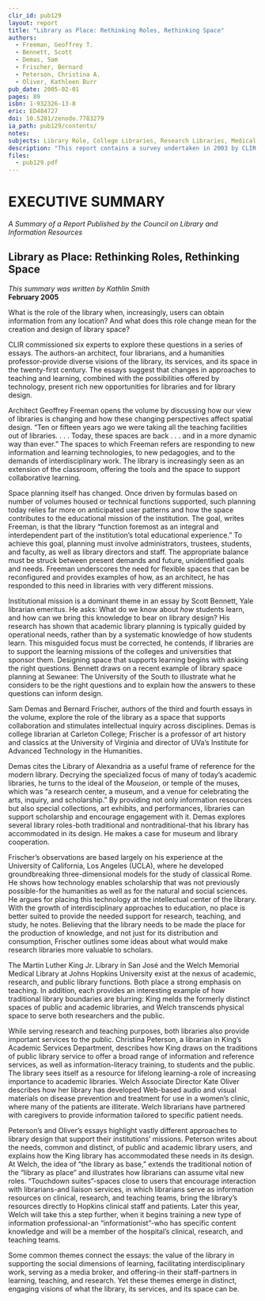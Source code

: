 ```yaml
---
clir_id: pub129
layout: report
title: "Library as Place: Rethinking Roles, Rethinking Space"
authors: 
  - Freeman, Geoffrey T.
  - Bennett, Scott
  - Demas, Sam
  - Frischer, Bernard
  - Peterson, Christina A.
  - Oliver, Kathleen Burr
pub_date: 2005-02-01
pages: 89
isbn: 1-932326-13-8
eric: ED484727
doi: 10.5281/zenodo.7783279
ia_path: pub129/contents/
notes: 
subjects: Library Role, College Libraries, Research Libraries, Medical Libraries, Lifelong Learning, Library Services, Librarians, Technology Integration
description: "This report contains a survey undertaken in 2003 by CLIR to study the state of audio recordings in academic libraries. One purpose of the survey was to inform decision makers in those libraries, as well as in funding agencies, about the scale and extent of barriers to preservation and access. Another purpose was to elicit information that would help the participating libraries assess their own readiness to preserve and provide access to their recorded-sound collections. We also hoped that survey findings would help library leaders and funders determine how best to allocate preservation funds and thereby help ensure access to historically important sound recordings. Finally, the survey was designed to raise awareness within the larger research and funding communities of the value of audio collections and to encourage institutions with important audio holdings to seek support for their collections."
files:
  - pub129.pdf
---
```


# EXECUTIVE SUMMARY

_A Summary of a Report Published by the Council on Library and Information Resources_

Library as Place: Rethinking Roles, Rethinking Space
----------------------------------------------------

_This summary was written by Kathlin Smith_  
**February 2005**

What is the role of the library when, increasingly, users can obtain information from any location? And what does this role change mean for the creation and design of library space?

CLIR commissioned six experts to explore these questions in a series of essays. The authors-an architect, four librarians, and a humanities professor-provide diverse visions of the library, its services, and its space in the twenty-first century. The essays suggest that changes in approaches to teaching and learning, combined with the possibilities offered by technology, present rich new opportunities for libraries and for library design.

Architect Geoffrey Freeman opens the volume by discussing how our view of libraries is changing and how these changing perspectives affect spatial design. “Ten or fifteen years ago we were taking all the teaching facilities out of libraries. . . . Today, these spaces are back . . . and in a more dynamic way than ever.” The spaces to which Freeman refers are responding to new information and learning technologies, to new pedagogies, and to the demands of interdisciplinary work. The library is increasingly seen as an extension of the classroom, offering the tools and the space to support collaborative learning.

Space planning itself has changed. Once driven by formulas based on number of volumes housed or technical functions supported, such planning today relies far more on anticipated user patterns and how the space contributes to the educational mission of the institution. The goal, writes Freeman, is that the library “function foremost as an integral and interdependent part of the institution’s total educational experience.” To achieve this goal, planning must involve administrators, trustees, students, and faculty, as well as library directors and staff. The appropriate balance must be struck between present demands and future, unidentified goals and needs. Freeman underscores the need for flexible spaces that can be reconfigured and provides examples of how, as an architect, he has responded to this need in libraries with very different missions.

Institutional mission is a dominant theme in an essay by Scott Bennett, Yale librarian emeritus. He asks: What do we know about _how_ students learn, and how can we bring this knowledge to bear on library design? His research has shown that academic library planning is typically guided by operational needs, rather than by a systematic knowledge of how students learn. This misguided focus must be corrected, he contends, if libraries are to support the learning missions of the colleges and universities that sponsor them. Designing space that supports learning begins with asking the right questions. Bennett draws on a recent example of library space planning at Sewanee: The University of the South to illustrate what he considers to be the right questions and to explain how the answers to these questions can inform design.

Sam Demas and Bernard Frischer, authors of the third and fourth essays in the volume, explore the role of the library as a space that supports collaboration and stimulates intellectual inquiry across disciplines. Demas is college librarian at Carleton College; Frischer is a professor of art history and classics at the University of Virginia and director of UVa’s Institute for Advanced Technology in the Humanities.

Demas cites the Library of Alexandria as a useful frame of reference for the modern library. Decrying the specialized focus of many of today’s academic libraries, he turns to the ideal of the _Mouseion_, or temple of the muses, which was “a research center, a museum, and a venue for celebrating the arts, inquiry, and scholarship.” By providing not only information resources but also special collections, art exhibits, and performances, libraries can support scholarship and encourage engagement with it. Demas explores several library roles-both traditional and nontraditional-that his library has accommodated in its design. He makes a case for museum and library cooperation.

Frischer’s observations are based largely on his experience at the University of California, Los Angeles (UCLA), where he developed groundbreaking three-dimensional models for the study of classical Rome. He shows how technology enables scholarship that was not previously possible-for the humanities as well as for the natural and social sciences. He argues for placing this technology at the intellectual center of the library. With the growth of interdisciplinary approaches to education, no place is better suited to provide the needed support for research, teaching, and study, he notes. Believing that the library needs to be made the place for the production of knowledge, and not just for its distribution and consumption, Frischer outlines some ideas about what would make research libraries more valuable to scholars.

The Martin Luther King Jr. Library in San José and the Welch Memorial Medical Library at Johns Hopkins University exist at the nexus of academic, research, and public library functions. Both place a strong emphasis on teaching. In addition, each provides an interesting example of how traditional library boundaries are blurring: King melds the formerly distinct spaces of public and academic libraries, and Welch transcends physical space to serve both researchers and the public.

While serving research and teaching purposes, both libraries also provide important services to the public. Christina Peterson, a librarian in King’s Academic Services Department, describes how King draws on the traditions of public library service to offer a broad range of information and reference services, as well as information-literacy training, to students and the public. The library sees itself as a resource for lifelong learning-a role of increasing importance to academic libraries. Welch Associate Director Kate Oliver describes how her library has developed Web-based audio and visual materials on disease prevention and treatment for use in a women’s clinic, where many of the patients are illiterate. Welch librarians have partnered with caregivers to provide information tailored to specific patient needs.

Peterson’s and Oliver’s essays highlight vastly different approaches to library design that support their institutions’ missions. Peterson writes about the needs, common and distinct, of public and academic library users, and explains how the King library has accommodated these needs in its design. At Welch, the idea of “the library as base,” extends the traditional notion of the “library as place” and illustrates how librarians can assume vital new roles. “Touchdown suites”-spaces close to users that encourage interaction with librarians-and liaison services, in which librarians serve as information resources on clinical, research, and teaching teams, bring the library’s resources directly to Hopkins clinical staff and patients. Later this year, Welch will take this a step further, when it begins training a new type of information professional-an “informationist”-who has specific content knowledge and will be a member of the hospital’s clinical, research, and teaching teams.

Some common themes connect the essays: the value of the library in supporting the social dimensions of learning, facilitating interdisciplinary work, serving as a media broker, and offering-in their staff-partners in learning, teaching, and research. Yet these themes emerge in distinct, engaging visions of what the library, its services, and its space can be.

